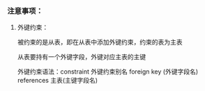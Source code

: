### 注意事项：

1. 外键约束：

   被约束的是从表，即在从表中添加外键约束，约束的表为主表

   从表要持有一个外键字段，外键对应主表的主键

   外键约束语法：constraint 外键约束别名 foreign key (外键字段名) references 主表(主键字段名)